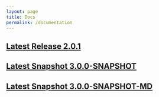 ```yaml
---
layout: page
title: Docs
permalink: /documentation
---
```


## [Latest Release 2.0.1](/docs/2.0.1/sapl-reference.html)

## [Latest Snapshot 3.0.0-SNAPSHOT](/docs/3.0.0-SNAPSHOT/sapl-reference.html)

## [Latest Snapshot 3.0.0-SNAPSHOT-MD](/saplPages/docs/3.0.0-SNAPSHOT-MD/)